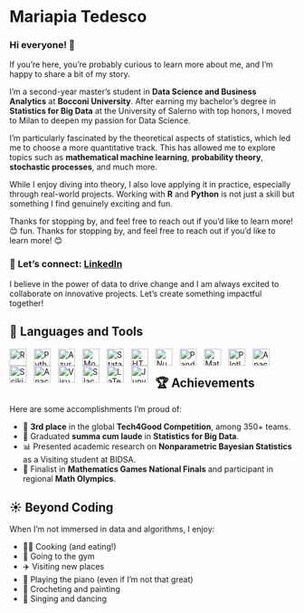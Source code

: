 # Mariapia Tedesco

### Hi everyone! 👋  

If you’re here, you’re probably curious to learn more about me, and I’m happy to share a bit of my story.  

I’m a second-year master’s student in **Data Science and Business Analytics** at **Bocconi University**. After earning my bachelor’s degree in **Statistics for Big Data** at the University of Salerno with top honors, I moved to Milan to deepen my passion for Data Science.  

I’m particularly fascinated by the theoretical aspects of statistics, which led me to choose a more quantitative track. This has allowed me to explore topics such as **mathematical machine learning**, **probability theory**, **stochastic processes**, and much more.  

While I enjoy diving into theory, I also love applying it in practice, especially through real-world projects. Working with **R** and **Python** is not just a skill but something I find genuinely exciting and fun.  

Thanks for stopping by, and feel free to reach out if you’d like to learn more! 😊
fun.
Thanks for stopping by, and feel free to reach out if you’d like to learn more! 😊

### 💬 Let’s connect: [LinkedIn](https://www.linkedin.com/in/mariapia-tedesco)  

I believe in the power of data to drive change and I am always excited to collaborate on innovative projects. Let’s create something impactful together!

## 🧰 Languages and Tools

<img align="left" alt="R" width="30px" style="padding-right:10px;" src="https://cdn.jsdelivr.net/gh/devicons/devicon@latest/icons/rstudio/rstudio-original.svg"/>
<img align="left" alt="Python" width="30px" style="padding-right:10px;" src="https://cdn.jsdelivr.net/gh/devicons/devicon@latest/icons/python/python-original.svg" />
<img align="left" alt="Azure SQL Database" width="30px" style="padding-right:10px;" src="https://cdn.jsdelivr.net/gh/devicons/devicon@latest/icons/azuresqldatabase/azuresqldatabase-original.svg" />
<img align="left" alt="MongoDB" width="30px" style="padding-right:10px;" src="https://cdn.jsdelivr.net/gh/devicons/devicon@latest/icons/mongodb/mongodb-plain-wordmark.svg" />
<img align="left" alt="Stata" width="30px" style="padding-right:10px;" src="https://cdn.jsdelivr.net/gh/devicons/devicon@latest/icons/stata/stata-original-wordmark.svg" />
<img align="left" alt="HTML" width="30px" style="padding-right:10px;" src="https://cdn.jsdelivr.net/gh/devicons/devicon/icons/html5/html5-plain.svg" />
<img align="left" alt="NumPy" width="30px" style="padding-right:10px;" src="https://cdn.jsdelivr.net/gh/devicons/devicon/icons/numpy/numpy-original.svg"/>
<img align="left" alt="Pandas" width="30px" style="padding-right:10px;" src="https://cdn.jsdelivr.net/gh/devicons/devicon@latest/icons/pandas/pandas-original.svg" />          
<img align="left" alt="Matplotlib" width="30px" style="padding-right:10px;" src="https://cdn.jsdelivr.net/gh/devicons/devicon@latest/icons/matplotlib/matplotlib-original.svg" />
<img align="left" alt="Plotly" width="30px" style="padding-right:10px;" src="https://cdn.jsdelivr.net/gh/devicons/devicon@latest/icons/plotly/plotly-original.svg" />
<img align="left" alt="Apache Spark" width="30px" style="padding-right:10px;" src="https://cdn.jsdelivr.net/gh/devicons/devicon@latest/icons/apachespark/apachespark-original-wordmark.svg" />
<img align="left" alt="Scikit-Learn" width="30px" style="padding-right:10px;" src="https://cdn.jsdelivr.net/gh/devicons/devicon@latest/icons/scikitlearn/scikitlearn-original.svg" />
<img align="left" alt="Anaconda" width="30px" style="padding-right:10px;" src="https://cdn.jsdelivr.net/gh/devicons/devicon@latest/icons/anaconda/anaconda-original.svg" />
<img align="left" alt="Visual Studio" width="30px" style="padding-right:10px;" src="https://cdn.jsdelivr.net/gh/devicons/devicon@latest/icons/visualstudio/visualstudio-original.svg" />
<img align="left" alt="Slack" width="30px" style="padding-right:10px;" src="https://cdn.jsdelivr.net/gh/devicons/devicon@latest/icons/slack/slack-original.svg" />
<img align="left" alt="LaTeX" width="30px" style="padding-right:10px;" src="https://cdn.jsdelivr.net/gh/devicons/devicon@latest/icons/latex/latex-original.svg" />
<img align="left" alt="Jupyter" width="30px" style="padding-right:10px;" src="https://cdn.jsdelivr.net/gh/devicons/devicon@latest/icons/jupyter/jupyter-original.svg" />
<br />

## 🏆 Achievements  

Here are some accomplishments I’m proud of:  
- 🥉 **3rd place** in the global **Tech4Good Competition**, among 350+ teams.  
- 📜 Graduated **summa cum laude** in **Statistics for Big Data**.  
- 📊 Presented academic research on **Nonparametric Bayesian Statistics** as a Visiting student at BIDSA.  
- 🏅 Finalist in **Mathematics Games National Finals** and participant in regional **Math Olympics**.  

## ☀️ Beyond Coding  

When I’m not immersed in data and algorithms, I enjoy:  
- 🧑‍🍳 Cooking (and eating!)  
- 💪 Going to the gym
- ✈️ Visiting new places  
- 🎹 Playing the piano (even if I’m not that great)  
- 🎨 Crocheting and painting  
- 🎼 Singing and dancing 
